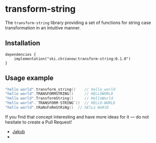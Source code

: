 # transform-string

The `transform-string` library providing a set of functions for string case transformation in an intuitive manner.

## Installation

```
dependencies {
    implementation("ski.chrzanow:transform-string:0.1.0")
}
```

## Usage example

```kotlin
"hello world".transform_string()    // hello_world
"hello world".TRANSFORMSTRING()     // HELLOWORLD
"hello world".TransformString()     // HelloWorld
"hello world".`TRANSFORM-STRING`()  // HELLO-WORLD
"hello world".tRaNsFoRmStRiNg()  // hElLo WoRlD
```

If you find that concept interesting and have more ideas for it — do not hesitate to create a Pull Request!

- [Jakub](https://twitter.com/hszanowski)
- 
